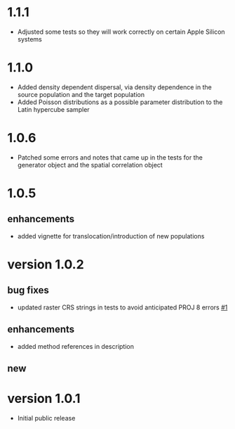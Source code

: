 # 1.1.1

- Adjusted some tests so they will work correctly on certain Apple Silicon systems

# 1.1.0

- Added density dependent dispersal, via density dependence in the source population and the target population
- Added Poisson distributions as a possible parameter distribution to the Latin hypercube sampler

# 1.0.6

- Patched some errors and notes that came up in the tests for the generator object and the spatial correlation object

# 1.0.5

## enhancements

- added vignette for translocation/introduction of new populations


# version 1.0.2

## bug fixes

- updated raster CRS strings in tests to avoid anticipated PROJ 8 errors
  [#1](https://github.com/GlobalEcologyLab/poems/issues/1)

## enhancements

- added method references in description 

## new

# version 1.0.1

- Initial public release
